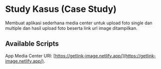 # Study Kasus (Case Study)
Membuat aplikasi sederhana media center untuk upload foto single dan multiple dan hasil upload foto beserta link url image ditampilkan.

## Available Scripts
App Media Center URl: [https://getlink-image.netlify.app/](https://getlink-image.netlify.app/).
